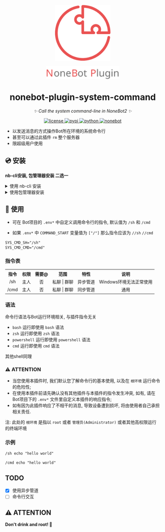 <div align="center">
  <a href="https://v2.nonebot.dev/store"><img src="https://raw.githubusercontent.com/tkgs0/nbpt/resources/nbp_logo.png" width="180" height="180" alt="NoneBotPluginLogo"></a>
  <br>
  <p><img src="https://raw.githubusercontent.com/tkgs0/nbpt/resources/NoneBotPlugin.svg" width="240" alt="NoneBotPluginText"></p>
</div>

<div align="center">

# nonebot-plugin-system-command

_✨ Call the system command-line in NoneBot2 ✨_

<a href="./LICENSE">
    <img src="https://img.shields.io/github/license/tkgs0/nonebot-plugin-system-command.svg" alt="license">
</a>
<a href="https://pypi.python.org/pypi/nonebot-plugin-system-command">
    <img src="https://img.shields.io/pypi/v/nonebot-plugin-system-command.svg" alt="pypi">
</a>
<a href="https://www.python.org">
    <img src="https://img.shields.io/badge/python-3.9+-blue.svg" alt="python">
</a>
<a href="https://nonebot.dev">
    <img src="https://img.shields.io/badge/nonebot-2.3.1+-red.svg" alt="nonebot">
</a>

</div>

- 以发送消息的方式操作Bot所在环境的系统命令行
- 甚至可以通过此插件 `rm` 整个服务器
- 限超级用户使用

## 💿 安装

**nb-cli安装, 包管理器安装  二选一**

<details>
<summary>使用 nb-cli 安装</summary>

在 nonebot2 项目的根目录下打开命令行, 输入以下指令即可安装

    nb plugin install nonebot-plugin-system-command

</details>

<details>
<summary>使用包管理器安装</summary>

在 nonebot2 项目的插件目录下, 打开命令行,

**根据你使用的包管理器, 输入相应的安装命令**

<details>
<summary>pip</summary>

    pip install nonebot-plugin-system-command

</details>
<details>
<summary>pdm</summary>

    pdm add nonebot-plugin-system-command

</details>
<details>
<summary>poetry</summary>

    poetry add nonebot-plugin-system-command

</details>
<details>
<summary>conda</summary>

    conda install nonebot-plugin-system-command

</details>

打开 bot项目下的 `pyproject.toml` 文件,

在其 `plugins` 里加入 `nonebot_plugin_system_command`

    plugins = ["nonebot_plugin_system_command"]

</details>
</details>

## 🎉 使用

- 可在 Bot项目的 `.env*` 中自定义调用命令行的指令,
  默认值为 `/sh` 和 `/cmd`

- 如果 `.env*` 中 `COMMAND_START` 变量值为 `["/"]`
  那么指令应该为 `//sh` `//cmd`

```env
SYS_CMD_SH="/sh"
SYS_CMD_CMD="/cmd"
```

### 指令表

<table> 
  <tr align="center">
    <th> 指令 </th>
    <th> 权限 </th>
    <th> 需要@ </th>
    <th> 范围 </th>
    <th> 特性 </th>
    <th> 说明 </th>
  </tr>
  <tr align="center">
    <td> /sh </td>
    <td> 主人 </td>
    <td> 否 </td>
    <td> 私聊 | 群聊 </td>
    <td> 异步管道 </td>
    <td> Windows环境无法正常使用 </td>
  </tr>
  <tr align="center">
    <td> /cmd </td>
    <td> 主人 </td>
    <td> 否 </td>
    <td> 私聊 | 群聊 </td>
    <td> 同步管道 </td>
    <td> 通用 </td>
  </tr>
</table>

### 语法

命令行语法与Bot运行环境相关, 与插件指令无关

- `bash` 运行即使用 `bash` 语法
- `zsh` 运行即使用 `zsh` 语法
- `powershell` 运行即使用 `powershell` 语法
- `cmd` 运行即使用 `cmd` 语法

其他shell同理

### ⚠️ ATTENTION

- 当您使用本插件时, 我们默认您了解命令行的基本使用, 以及在 `根环境` 运行命令的危险性;
- 在使用本插件前请先确认没有其他插件与本插件的指令发生冲突, 如有, 请在Bot项目下的 `.env*` 文件里自定义本插件的响应指令;
- 如有因为此插件响应了不相干的消息, 导致设备遭到损坏, 将由使用者自己承担相关责任.

注: 此处的 `根环境` 是指以 `root` 或者 `管理员(Administrator)` 或者其他高权限运行的终端环境

### 示例

```
/sh echo "hello world"
```

```
/cmd echo "hello world"
```

## TODO

- [x] 使用异步管道
- [ ] 命令行交互

## ⚠️ ATTENTION

**Don't drink and root! 🍻**
